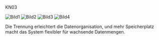 KN03

![Bild1](https://github.com/user-attachments/assets/f29dd9d5-5c5d-407c-962d-775f1e1be419)
![Bild2](https://github.com/user-attachments/assets/ef806350-6ae5-4f31-8b6d-0317ef320edb)
![Bild3](https://github.com/user-attachments/assets/67ba8d08-7005-4d4c-a112-7616636db9f6)
![Bild4](https://github.com/user-attachments/assets/dca47abf-8945-4fcc-8f71-bcf273507271)

Die Trennung erleichtert die Datenorganisation, und mehr Speicherplatz macht das System flexibler für wachsende Datenmengen.

